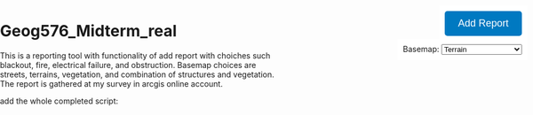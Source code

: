 # Geog576_Midterm_real
 This is a reporting tool with functionality of add report with choiches such blackout, fire, electrical failure, and obstruction. Basemap choices are streets, terrains, vegetation, and combination of structures and vegetation. The report is gathered at my survey in arcgis online account.

 
 add the whole completed script:


<!DOCTYPE html>
<html lang="en">
<head>
  <meta charset="UTF-8">
  <meta name="viewport" content="width=device-width, initial-scale=1.0">
  <title>ALEX GO! - Incident Reporting Map</title>

  <!-- ArcGIS JS API stylesheet -->
  <link rel="stylesheet" href="https://js.arcgis.com/4.25/esri/themes/light/main.css">

  <style>
    /* Full-screen map container and UI controls styling */
    html, body, #viewDiv {
      padding: 0;
      margin: 0;
      height: 100%;
      width: 100%;
    }

    /* Button and dropdown menu */
    #addReportBtn, #basemapSelector {
      position: absolute;
      top: 10px;
      right: 10px;
      z-index: 10;
      background: white;
      padding: 10px;
      margin-bottom: 5px;
    }

    /* Positioning for basemap selector, I put it below "add report" button */
    #basemapSelector {
      top: 70px;
    }

    /* Styling the Add Report button, I put a bigger button as the most important tool  */
    #addReportBtn button {
      font-size: 18px;
      padding: 12px 24px;
      background-color: #0079c1;
      color: white;
      border: none;
      border-radius: 5px;
      cursor: pointer;
    }

    #addReportBtn button:hover {
      background-color: #005a87;
    }
  </style>

  <!-- ArcGIS JavaScript API , I use a generic API-->
  <script src="https://js.arcgis.com/4.25/"></script>
</head>
<body>

  <!-- Button to trigger report form popup -->
  <div id="addReportBtn">
    <button onclick="addReport()">Add Report</button>
  </div>

  <!-- Dropdown to change basemap style -->
  <div id="basemapSelector">
    <label for="basemapSelect">Basemap:</label>
    <select id="basemapSelect" onchange="changeBasemap(this.value)">
      <option value="streets">Street</option>
      <option value="topo" selected>Terrain</option>
      <option value="satellite">Vegetation (Satellite)</option>
      <option value="hybrid">Structures (Hybrid)</option>
    </select>
  </div>

  <!-- Main map view container -->
  <div id="viewDiv"></div>

  <!-- Main application logic using ArcGIS JS API -->
  <script>
    require([
      "esri/Map",
      "esri/views/MapView",
      "esri/widgets/Search",
      "esri/widgets/Locate",
      "esri/layers/FeatureLayer",
      "esri/Graphic",
      "esri/geometry/Point"
    ], function(Map, MapView, Search, Locate, FeatureLayer, Graphic, Point) {

      // Create the map and set the initial basemap
      let map = new Map({
        basemap: "topo"
      });

      // Initialize the MapView and center on Northern Virginia
      const view = new MapView({
        container: "viewDiv",
        map: map,
        center: [-77.5, 38.5],  // Longitude, Latitude
        zoom: 9
      });

      // Load the territory boundary layer with 50% opacity
      const territoryLayer = new FeatureLayer({
        url: "https://services.arcgis.com/HRPe58bUyBqyyiCt/arcgis/rest/services/drive_download_20250623T221527Z_1_001/FeatureServer/0",
        opacity: 0.5
      });
      map.add(territoryLayer);

      // Load the incident reports layer (from Survey123 form)
      const incidentLayer = new FeatureLayer({
        url: "https://services.arcgis.com/HRPe58bUyBqyyiCt/arcgis/rest/services/survey123_dbec98d452884e3ca51548ab0ca97c1f_form/FeatureServer/0",
        outFields: ["*"],
        popupTemplate: {
          title: "{report_type}",
          content: "{description}<br>Status: {status}"
        }
      });
      map.add(incidentLayer);

      // Add Search widget for address/location lookup
      const search = new Search({ view: view });
      view.ui.add(search, "top-left");

      // Add Locate widget to find user's current location
      const locate = new Locate({ view: view });
      view.ui.add(locate, "top-left");

      // Move zoom controls to bottom-right corner
      view.ui.move("zoom", "bottom-right");

      // Function to open popup for submitting a new report
      window.addReport = function() {
        view.popup.open({
          title: "New Report",
          content: createReportForm(),
          location: view.center
        });
      };

      // Dynamically generate HTML form inside popup
      function createReportForm() {
        const container = document.createElement("div");
        container.innerHTML = `
          <label>Type:</label><br>
          <select id="reportType">
            <option value="Blackout">Blackout</option>
            <option value="Electrical Failure">Electrical Failure</option>
            <option value="Fire">Fire</option>
            <option value="Obstruction">Obstruction</option>
          </select><br><br>
          <label>Description:</label><br>
          <textarea id="description" rows="4" cols="30"></textarea><br><br>
          <button onclick="submitReport()">Submit</button>
        `;
        return container;
      }

      // Handle form submission and save new report to incident layer
      window.submitReport = function() {
        const type = document.getElementById("reportType").value;
        const desc = document.getElementById("description").value;

        // Use current map center as report location
        const point = new Point({
          longitude: view.center.longitude,
          latitude: view.center.latitude
        });

        // Create a new graphic feature to submit
        const newReport = new Graphic({
          geometry: point,
          attributes: {
            report_type: type,
            description: desc,
            report_time: new Date().toISOString(),
            status: "open"
          }
        });

        // Apply the edit to the hosted feature layer (submit report)
        incidentLayer.applyEdits({
          addFeatures: [newReport]
        }).then(function() {
          alert("Report submitted!");
          view.popup.close();
        });
      };

      // Change the basemap dynamically when the user selects a new one
      window.changeBasemap = function(basemapName) {
        view.map.basemap = basemapName;
      };
    });
  </script>
</body>
</html>
